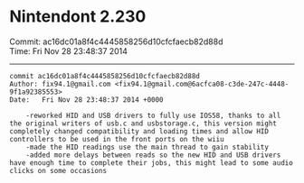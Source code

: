 # Nintendont 2.230
Commit: ac16dc01a8f4c4445858256d10cfcfaecb82d88d  
Time: Fri Nov 28 23:48:37 2014   

-----

```
commit ac16dc01a8f4c4445858256d10cfcfaecb82d88d
Author: fix94.1@gmail.com <fix94.1@gmail.com@6acfca08-c3de-247c-4448-9f1a92385553>
Date:   Fri Nov 28 23:48:37 2014 +0000

    -reworked HID and USB drivers to fully use IOS58, thanks to all the original writers of usb.c and usbstorage.c, this version might completely changed compatibility and loading times and allow HID controllers to be used in the front ports on the wiiu
    -made the HID readings use the main thread to gain stability
    -added more delays between reads so the new HID and USB drivers have enough time to complete their jobs, this might lead to some audio clicks on some occasions
```
